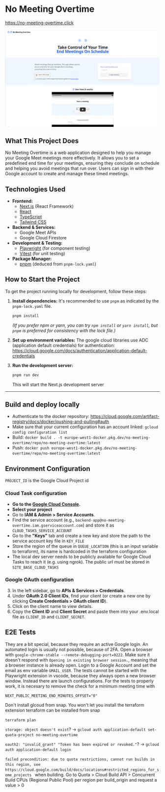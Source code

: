 # No Meeting Overtime

https://no-meeting-overtime.click

![Website screenshot](docs/website_screenshot.png)

## What This Project Does

No Meeting Overtime is a web application designed to help you manage your Google Meet meetings more effectively. It allows you to set a predefined end time for your meetings, ensuring they conclude on schedule and helping you avoid meetings that run over. Users can sign in with their Google account to create and manage these timed meetings.

## Technologies Used

*   **Frontend:**
    *   [Next.js](https://nextjs.org/) (React Framework)
    *   [React](https://reactjs.org/)
    *   [TypeScript](https://www.typescriptlang.org/)
    *   [Tailwind CSS](https://tailwindcss.com/)
*   **Backend & Services:**
    *   Google Meet APIs
    *   Google Cloud Firestore
*   **Development & Testing:**
    *   [Playwright](https://playwright.dev/) (for component testing)
    *   [Vitest](https://vitest.dev/) (for unit testing)
*   **Package Manager:**
    *   [pnpm](https://pnpm.io/) (deduced from `pnpm-lock.yaml`)

## How to Start the Project

To get the project running locally for development, follow these steps:

1.  **Install dependencies:**
    It's recommended to use `pnpm` as indicated by the `pnpm-lock.yaml` file.
    ```bash
    pnpm install
    ```
    *(If you prefer npm or yarn, you can try `npm install` or `yarn install`, but `pnpm` is preferred for consistency with the lock file.)*

3.  **Set up environment variables:**
    The google cloud libraries use ADC (application default credentials) for authentication: https://cloud.google.com/docs/authentication/application-default-credentials

4.  **Run the development server:**
    ```bash
    pnpm run dev
    ```
    This will start the Next.js development server
---

## Build and deploy locally

- Authenticate to the docker repository: https://cloud.google.com/artifact-registry/docs/docker/pushing-and-pulling#auth
- Make sure that your current configuration has an account linked: `gcloud config configuration list`
- Build: `docker build . -t europe-west1-docker.pkg.dev/no-meeting-overtime/repo/no-meeting-overtime:latest`
- Push: `docker push europe-west1-docker.pkg.dev/no-meeting-overtime/repo/no-meeting-overtime:latest`

## Environment Configuration

`PROJECT_ID` is the Google Cloud Project id

### Cloud Task configuration

- **Go to the [Google Cloud Console](https://console.cloud.google.com/).**
- **Select your project**
- Go to **IAM & Admin > Service Accounts**.
- Find the service account (e.g., `backend-app@no-meeting-overtime.iam.gserviceaccount.com`) and store it as `CLOUD_TASKS_SERVICE_ACCOUNT`
- Go to the **"Keys"** tab and create a new key and store the path to the service account key file in `KEY_FILE`
- Store the region of the queue in `QUEUE_LOCATION` (this is an input variable to terraform), its name is hardcoded in the terraform configuration
- The local dev server needs to be publicly available for Google Cloud Tasks to reach it (e.g. using ngrok). The public url must be stored in `SITE_BASE_CLOUD_TASKS`

### Google OAuth configuration

3. In the left sidebar, go to **APIs & Services > Credentials**.
4. Under **OAuth 2.0 Client IDs**, find your client (or create a new one by clicking **Create Credentials > OAuth client ID**).
5. Click on the client name to view details.
6. Copy the **Client ID** and **Client Secret** and paste them into your .env.local file as `CLIENT_ID` and `CLIENT_SECRET`.


## E2E Tests

They are a bit special, because they require an active Google login. An automated login is usually not possible, because of 2FA. Open a browser with `google-chrome-stable --remote-debugging-port=9222`. Make sure it doesn't respond with `Opening in existing browser session.`, meaning that a browser instance is already open. Login to a Google Account and set the email as env variable `GMAIL_USER`.
The tests cannot be started with the Playwright extension in vscode, because they always open a new browser window. Instead there are launch configurations.
For the tests to properly work, it is necesary to remove the check for a minimum meeting time with
```
NEXT_PUBLIC_MEETING_END_MINUTES_OFFSET="0"
```


Don't install glcoud from snap. You won't let you install the terraform extension
terraform can be installed from snap


`terraform plan`

`storage: object doesn't exist`? -> `gcloud auth application-default set-quota-project no-meeting-overtime`

`oauth2: "invalid_grant" "Token has been expired or revoked."`? -> `gcloud auth application-default login`

`failed precondition: due to quota restrictions, cannot run builds in this region, see https://cloud.google.com/build/docs/locations#restricted_regions_for_some_projects ` when building. Go to Quota > Cloud Build API > Concurrent Build CPUs (Regional Public Pool) per region per build_origin and request a value > 0